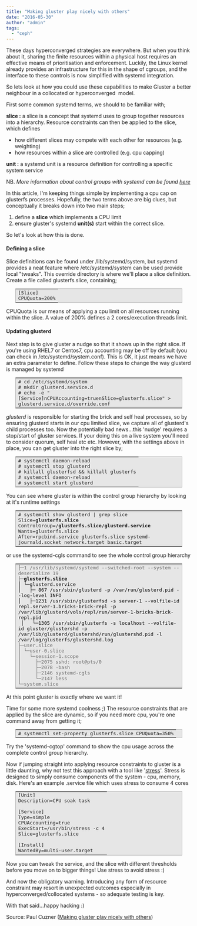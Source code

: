 ```yaml
---
title: "Making gluster play nicely with others"
date: "2016-05-30"
author: "admin"
tags: 
  - "ceph"
---
```


These days hyperconverged strategies are everywhere. But when you think about it, sharing the finite resources within a physical host requires an effective means of prioritisation and enforcement. Luckily, the Linux kernel already provides an infrastructure for this in the shape of cgroups, and the interface to these controls is now simplified with systemd integration.

  

So lets look at how you could use these capabilities to make Gluster a better neighbour in a collocated or hyperconverged  model. 

  

First some common systemd terms, we should to be familiar with;  

**slice :** a slice is a concept that systemd uses to group together resources into a hierarchy. Resource constraints can then be applied to the slice, which defines 

- how different slices may compete with each other for resources (e.g. weighting)
- how resources within a slice are controlled (e.g. cpu capping)

**unit :** a systemd unit is a resource definition for controlling a specific system service

NB. _More information about control groups with systemd can be found [here](http://man7.org/linux/man-pages/man5/systemd.cgroup.5.html)_

  

In this article, I'm keeping things simple by implementing a cpu cap on glusterfs processes. Hopefully, the two terms above are big clues, but conceptually it breaks down into two main steps;

1. define a **slice** which implements a CPU limit
2. ensure gluster's systemd **unit(s)** start within the correct slice.

So let's look at how this is done.  
  

#### Defining a slice

Slice definitions can be found under /lib/systemd/system, but systemd provides a neat feature where /etc/systemd/system can be used provide local "tweaks". This override directory is where we'll place a slice definition. Create a file called glusterfs.slice, containing;

  

<table style="background-color: #e6e6e6;border: 1px solid #a6a6a6;font-family: monospace;margin: auto auto;width: 90%"><tbody><tr><td>[Slice]<br>CPUQuota=200%</td></tr></tbody></table>

  

CPUQuota is our means of applying a cpu limit on all resources running within the slice. A value of 200% defines a 2 cores/execution threads limit.

  

#### Updating glusterd

  

Next step is to give gluster a nudge so that it shows up in the right slice. If you're using RHEL7 or Centos7, cpu accounting may be off by default (you can check in /etc/systemd/system.conf). This is OK, it just means we have an extra parameter to define. Follow these steps to change the way glusterd is managed by systemd

  

<table style="background-color: #e6e6e6;border: 1px solid #a6a6a6;font-family: monospace;margin: auto auto;width: 90%"><tbody><tr><td># cd /etc/systemd/system<br># mkdir glusterd.service.d<br># echo -e "[Service]nCPUAccounting=truenSlice=glusterfs.slice" &gt; glusterd.service.d/override.conf</td></tr></tbody></table>

  

_glusterd_ is responsible for starting the brick and self heal processes, so by ensuring glusterd starts in our cpu limited slice, we capture all of glusterd's child processes too. Now the potentially bad news...this 'nudge' requires a stop/start of gluster services. If your doing this on a live system you'll need to consider quorum, self heal etc etc. However, with the settings above in place, you can get gluster into the right slice by;

  

<table style="background-color: #e6e6e6;border: 1px solid #a6a6a6;font-family: monospace;margin: auto auto;width: 90%"><tbody><tr><td># systemctl daemon-reload<br># systemctl stop glusterd<br># killall glusterfsd &amp;&amp; killall glusterfs<br># systemctl daemon-reload<br># systemctl start glusterd</td></tr></tbody></table>

  
  

You can see where gluster is within the control group hierarchy by looking at it's runtime settings

  

<table style="background-color: #e6e6e6;border: 1px solid #a6a6a6;font-family: monospace;margin: auto auto;width: 90%"><tbody><tr><td># systemctl show glusterd | grep slice<br>Slice=<b>glusterfs.slice</b><br>ControlGroup=/<b>glusterfs.slice/glusterd.service</b><br>Wants=glusterfs.slice<br>After=rpcbind.service glusterfs.slice systemd-journald.socket network.target basic.target</td></tr></tbody></table>

  

or use the systemd-cgls command to see the whole control group hierarchy

  

<table style="background-color: #e6e6e6;border: 1px solid #a6a6a6;font-family: monospace;margin: auto auto;width: 90%"><tbody><tr><td><span style="color: #666666">├─1 /usr/lib/systemd/systemd --switched-root --system --deserialize 19<br>├─<span style="color: black"><b>glusterfs.slice</b><br>│ └─glusterd.service<br>│&nbsp;&nbsp; ├─ 867 /usr/sbin/glusterd -p /var/run/glusterd.pid --log-level INFO<br>│&nbsp;&nbsp; ├─1231 /usr/sbin/glusterfsd -s server-1 --volfile-id repl.server-1.bricks-brick-repl -p /var/lib/glusterd/vols/repl/run/server-1-bricks-brick-repl.pid&nbsp;</span></span><br><span style="color: #666666"><span style="color: black">&nbsp;│&nbsp;&nbsp; └─1305 /usr/sbin/glusterfs -s localhost --volfile-id gluster/glustershd -p /var/lib/glusterd/glustershd/run/glustershd.pid -l /var/log/glusterfs/glustershd.log</span><br>├─user.slice<br>│ └─user-0.slice<br>│&nbsp;&nbsp; └─session-1.scope<br>│&nbsp;&nbsp;&nbsp;&nbsp; ├─2075 sshd: root@pts/0&nbsp;&nbsp;<br>│&nbsp;&nbsp;&nbsp;&nbsp; ├─2078 -bash<br>│&nbsp;&nbsp;&nbsp;&nbsp; ├─2146 systemd-cgls<br>│&nbsp;&nbsp;&nbsp;&nbsp; └─2147 less<br>└─system.slice</span></td></tr></tbody></table>

  

At this point gluster is exactly where we want it! 

  

Time for some more systemd coolness ;) The resource constraints that are applied by the slice are dynamic, so if you need more cpu, you're one command away from getting it;

  

<table style="background-color: #e6e6e6;border: 1px solid #a6a6a6;font-family: monospace;margin: auto auto;width: 90%"><tbody><tr><td># systemctl set-property glusterfs.slice CPUQuota=350%</td></tr></tbody></table>

  

Try the 'systemd-cgtop' command to show the cpu usage across the complete control group hierarchy.

  

Now if jumping straight into applying resource constraints to gluster is a little daunting, why not test this approach with a tool like '[stress](http://pkgs.repoforge.org/stress/)'. Stress is designed to simply consume components of the system - cpu, memory, disk. Here's an example .service file which uses stress to consume 4 cores

  

<table style="background-color: #e6e6e6;border: 1px solid #a6a6a6;font-family: monospace;margin: auto auto;width: 90%"><tbody><tr><td>[Unit]<br>Description=CPU soak task<br><br>[Service]<br>Type=simple<br>CPUAccounting=true<br>ExecStart=/usr/bin/stress -c 4<br>Slice=glusterfs.slice<br><br>[Install]<br>WantedBy=multi-user.target</td></tr></tbody></table>

  

Now you can tweak the service, and the slice with different thresholds before you move on to bigger things! Use stress to avoid stress :)

  

And now the obligatory warning. Introducing any form of resource constraint may resort in unexpected outcomes especially in hyperconverged/collocated systems - so adequate testing is key.

  
With that said...happy hacking :)  
  
  
  
  

Source: Paul Cuzner ([Making gluster play nicely with others](http://opensource-storage.blogspot.com/2016/05/making-gluster-play-nicely-with-others.html))
